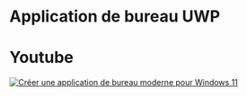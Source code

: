# Application de bureau UWP

# Youtube

[![Créer une application de bureau moderne pour Windows 11](https://i3.ytimg.com/vi/awAwZsCLQOY/maxresdefault.jpg)](https://www.youtube.com/watch?v=awAwZsCLQOY)
